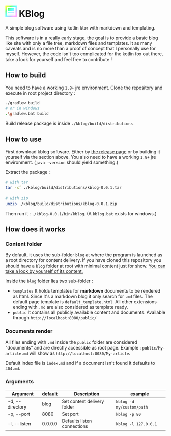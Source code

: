 # ![kblog Logo](logo.png) KBlog

A simple blog software using kotlin ktor with markdown and templating.

This software is in a really early stage, the goal is to provide a basic blog like site with only a file tree, markdown
files and templates. It as many caveats and is no more than a proof of concept that I personally use for myself.
However, the code isn't too complicated for the kotlin fox out there, take a look for yourself and feel free to
contribute !

## How to build

You need to have a working `1.8+` jre environment. Clone the repository and execute in root project directory :

```bash
./gradlew build
# or in windows
.\gradlew.bat build
```

Build release package is inside `./kblog/build/distributions`

## How to use

First download kblog software. Either by [the release page](https://github.com/L-Briand/kblog/releases) or by building
it yourself via the section above. You also need to have a working `1.8+` jre environment. (`java -version` should yield
something.)

Extract the package :

```bash
# with tar 
tar -xf ./kblog/build/distributions/kblog-0.0.1.tar

# with zip
unzip ./kblog/build/distributions/kblog-0.0.1.zip
```

Then run it : `./kblog-0.0.1/bin/kblog`. (A `kblog.bat` exists for windows.)

## How does it works

### Content folder

By default, it uses the sub-folder `blog` at where the program is launched as a root directory for content delivery. If
you have cloned this repository you should have a `blog` folder at root with minimal content just for
show. [You can take a look by yourself of its content.](./blog)

Inside the `blog` folder lies two sub-folder :

- `templates` It holds templates for **markdown** documents to be rendered as html. Since it's a markdown blog it only
  search for `.md` files. The default page template is `default_template.html`. All other extensions ending with `.md` are also
  considered as template ready.
- `public` It contains all publicly available content and documents. Available through `http://localhost:8080/public/`

### Documents render

All files ending with `.md` inside the `public` folder are considered "documents" and are directly accessible as root
page. Example : `public/My-article.md` will show as `http://localhost:8080/My-article`.

Default index file is `index.md` and if a document isn't found it defaults to `404.md`.

### Arguments

| Argument        | default | Description                  | example                   |
|-----------------|---------|------------------------------|---------------------------|
| -d, --directory | blog    | Set content delivery folder  | `kblog -d my/custom/path` |
| -p, --port      | 8080    | Set port                     | `kblog -p 80`             |
| -l, --listen    | 0.0.0.0 | Defaults listen connections  | `kblog -l 127.0.0.1`      |

